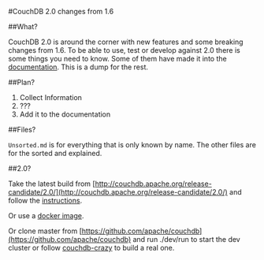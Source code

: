#CouchDB 2.0 changes from 1.6

##What?

CouchDB 2.0 is around the corner with new features and some breaking changes
from 1.6. To be able to use, test or develop against 2.0 there is some things
you need to know. Some of them have made it into the
[documentation](http://docs.couchdb.org/en/latest/).
This is a dump for the rest.

##Plan?

1. Collect Information
2. ???
3. Add it to the documentation

##Files?

`Unsorted.md` is for everything that is only known by name. The other files
are for the sorted and explained.

##2.0?

Take the latest build from
[http://couchdb.apache.org/release-candidate/2.0/](http://couchdb.apache.org/release-candidate/2.0/)
and follow the
[instructions](https://docs.google.com/document/d/1BtndYr-0KDQTqBSLVdJoR_8C5ObYjT1RBo_Qyh5ykdQ).

Or use a [docker image](https://github.com/klaemo/docker-couchdb).

Or clone master from
[https://github.com/apache/couchdb](https://github.com/apache/couchdb)
and run ./dev/run to start the dev cluster or follow
[couchdb-crazy](https://github.com/mar-ia/couchdb-crazy) to build a real one.
